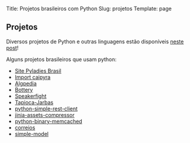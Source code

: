 Title: Projetos brasileiros com Python
Slug: projetos
Template: page 


## Projetos 

Diversos projetos de Python e outras linguagens estão disponíveis [neste post](https://medium.com/nossa-coletividad/projetos-brasileiros-para-fazer-pull-requests-nesse-hacktoberfest-4dc9b9b576c0)!

Alguns projetos brasileiros que usam python:

- [Site Pyladies Brasil](https://github.com/pyladies-brazil/br-pyladies-pelican)
- [Import caipyra](https://github.com/jtemporal/caipyra)
- [Algpedia](https://github.com/thaisviana/algpedia)
- [Bottery](https://github.com/rougeth/bottery)
- [Speakerfight](https://github.com/luanfonceca/speakerfight)
- [Tapioca-Jarbas](https://github.com/daneoshiga/tapioca-jarbas)
- [python-simple-rest-client](https://github.com/allisson/python-simple-rest-client)
- [jinja-assets-compressor](https://github.com/jaysonsantos/jinja-assets-compressor)
- [python-binary-memcached](https://github.com/jaysonsantos/python-binary-memcached)
- [correios](https://github.com/olist/correios)
- [simple-model](https://github.com/lamenezes/simple-model)
